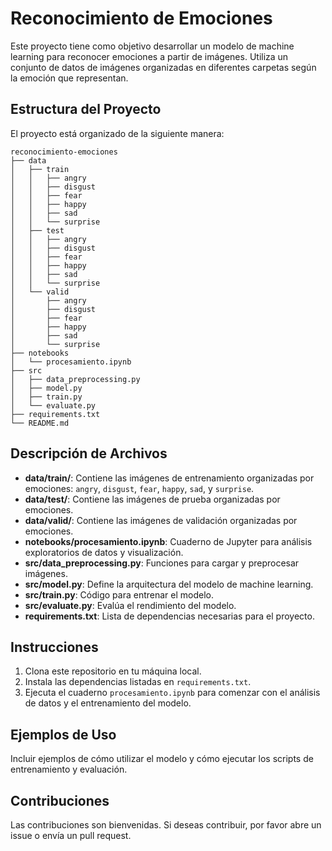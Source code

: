 # Reconocimiento de Emociones

Este proyecto tiene como objetivo desarrollar un modelo de machine learning para reconocer emociones a partir de imágenes. Utiliza un conjunto de datos de imágenes organizadas en diferentes carpetas según la emoción que representan.

## Estructura del Proyecto

El proyecto está organizado de la siguiente manera:

```
reconocimiento-emociones
├── data
│   ├── train
│   │   ├── angry
│   │   ├── disgust
│   │   ├── fear
│   │   ├── happy
│   │   ├── sad
│   │   └── surprise
│   ├── test
│   │   ├── angry
│   │   ├── disgust
│   │   ├── fear
│   │   ├── happy
│   │   ├── sad
│   │   └── surprise
│   └── valid
│       ├── angry
│       ├── disgust
│       ├── fear
│       ├── happy
│       ├── sad
│       └── surprise
├── notebooks
│   └── procesamiento.ipynb
├── src
│   ├── data_preprocessing.py
│   ├── model.py
│   ├── train.py
│   └── evaluate.py
├── requirements.txt
└── README.md
```

## Descripción de Archivos

- **data/train/**: Contiene las imágenes de entrenamiento organizadas por emociones: `angry`, `disgust`, `fear`, `happy`, `sad`, y `surprise`.
- **data/test/**: Contiene las imágenes de prueba organizadas por emociones.
- **data/valid/**: Contiene las imágenes de validación organizadas por emociones.
- **notebooks/procesamiento.ipynb**: Cuaderno de Jupyter para análisis exploratorios de datos y visualización.
- **src/data_preprocessing.py**: Funciones para cargar y preprocesar imágenes.
- **src/model.py**: Define la arquitectura del modelo de machine learning.
- **src/train.py**: Código para entrenar el modelo.
- **src/evaluate.py**: Evalúa el rendimiento del modelo.
- **requirements.txt**: Lista de dependencias necesarias para el proyecto.

## Instrucciones

1. Clona este repositorio en tu máquina local.
2. Instala las dependencias listadas en `requirements.txt`.
3. Ejecuta el cuaderno `procesamiento.ipynb` para comenzar con el análisis de datos y el entrenamiento del modelo.

## Ejemplos de Uso

Incluir ejemplos de cómo utilizar el modelo y cómo ejecutar los scripts de entrenamiento y evaluación.

## Contribuciones

Las contribuciones son bienvenidas. Si deseas contribuir, por favor abre un issue o envía un pull request.